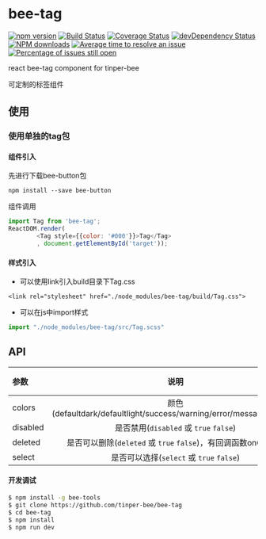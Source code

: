 # bee-tag

[![npm version](https://img.shields.io/npm/v/bee-tag.svg)](https://www.npmjs.com/package/bee-tag)
[![Build Status](https://img.shields.io/travis/tinper-bee/bee-tag/master.svg)](https://travis-ci.org/tinper-bee/bee-tag)
[![Coverage Status](https://coveralls.io/repos/github/tinper-bee/bee-tag/badge.svg?branch=master)](https://coveralls.io/github/tinper-bee/bee-tag?branch=master)
[![devDependency Status](https://img.shields.io/david/dev/tinper-bee/bee-tag.svg)](https://david-dm.org/tinper-bee/bee-tag#info=devDependencies)
[![NPM downloads](http://img.shields.io/npm/dm/bee-tag.svg?style=flat)](https://npmjs.org/package/bee-tag)
[![Average time to resolve an issue](http://isitmaintained.com/badge/resolution/tinper-bee/bee-tag.svg)](http://isitmaintained.com/project/tinper-bee/bee-tag "Average time to resolve an issue")
[![Percentage of issues still open](http://isitmaintained.com/badge/open/tinper-bee/bee-tag.svg)](http://isitmaintained.com/project/tinper-bee/bee-tag "Percentage of issues still open")


react bee-tag component for tinper-bee

可定制的标签组件

## 使用

### 使用单独的tag包
#### 组件引入
先进行下载bee-button包
```
npm install --save bee-button
```
组件调用
```js
import Tag from 'bee-tag';
ReactDOM.render(
        <Tag style={{color: '#000'}}>Tag</Tag>
        , document.getElementById('target'));
```
#### 样式引入

- 可以使用link引入build目录下Tag.css
```
<link rel="stylesheet" href="./node_modules/bee-tag/build/Tag.css">
```
- 可以在js中import样式
```js
import "./node_modules/bee-tag/src/Tag.scss"
```
## API

|参数|说明|类型|默认值|
|:---|:----:|:---:|------:|
|colors|颜色(defaultdark/defaultlight/success/warning/error/message/danger)|string|''|
|disabled|是否禁用(`disabled` 或 `true` `false`)|boolean|false|
|deleted|是否可以删除(`deleted` 或 `true` `false`)，有回调函数onClose()|boolean|false|
|select|是否可以选择(`select` 或 `true` `false`)|boolean|false|

#### 开发调试

```sh
$ npm install -g bee-tools
$ git clone https://github.com/tinper-bee/bee-tag
$ cd bee-tag
$ npm install
$ npm run dev
```
